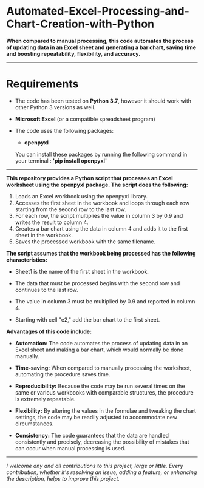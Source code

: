 # Automated-Excel-Processing-and-Chart-Creation-with-Python
**When compared to manual processing, this code automates the process of updating data in an Excel sheet and generating a bar chart, saving time and boosting repeatability, flexibility, and accuracy.**

***********************************************************************************************************************************************************************

# Requirements
- The code has been tested on **Python 3.7**, however it should work with other Python 3 versions as well.

- **Microsoft Excel** (or a compatible spreadsheet program)

- The code uses the following packages:
   - **openpyxl**
   
  You can install these packages by running the following command in your terminal :
  **'pip install openpyxl'**

***********************************************************************************************************************************************************************

**This repository provides a Python script that processes an Excel worksheet using the openpyxl package. The script does the following:**

1. Loads an Excel workbook using the openpyxl library.
2. Accesses the first sheet in the workbook and loops through each row starting from the second row to the last row.
3. For each row, the script multiplies the value in column 3 by 0.9 and writes the result to column 4.
4. Creates a bar chart using the data in column 4 and adds it to the first sheet in the workbook.
5. Saves the processed workbook with the same filename.

 **The script assumes that the workbook being processed has the following characteristics:**
 
 - Sheet1 is the name of the first sheet in the workbook.
 
 - The data that must be processed begins with the second row and continues to the last row.
 
 - The value in column 3 must be multiplied by 0.9 and reported in column 4.
 
 - Starting with cell "e2," add the bar chart to the first sheet.
 
 **Advantages of this code include:**
 
 - **Automation:** The code automates the process of updating data in an Excel sheet and making a bar chart, which would normally be done manually.
 
 - **Time-saving:** When compared to manually processing the worksheet, automating the procedure saves time.
 
 - **Reproducibility:** Because the code may be run several times on the same or various workbooks with comparable structures, the procedure is extremely repeatable.
 
 - **Flexibility:** By altering the values in the formulae and tweaking the chart settings, the code may be readily adjusted to accommodate new circumstances.

 - **Consistency:** The code guarantees that the data are handled consistently and precisely, decreasing the possibility of mistakes that can occur when manual processing is used.
 
 ***********************************************************************************************************************************************************************
 
 *I welcome any and all contributions to this project, large or little. Every contribution, whether it's resolving an issue, adding a feature, or enhancing the description, helps to improve this project.*
